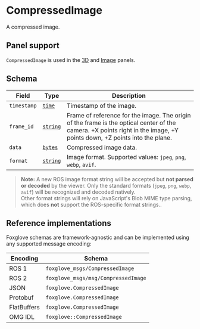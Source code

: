 # CompressedImage

A compressed image.

## Panel support

<!--TODO: Link missing documentation when available-->

`CompressedImage` is used in the [3D](#) and [Image](#) panels.

## Schema

| Field       | Type                                   | Description                                                                                                                                                            |
| ----------- | -------------------------------------- | ---------------------------------------------------------------------------------------------------------------------------------------------------------------------- |
| `timestamp` | [`time`](./built-in-types.md#time)     | Timestamp of the image.                                                                                                                                                |
| `frame_id`  | [`string`](./built-in-types.md#string) | Frame of reference for the image. The origin of the frame is the optical center of the camera. +X points right in the image, +Y points down, +Z points into the plane. |
| `data`      | [`bytes`](./built-in-types.md#bytes)   | Compressed image data.                                                                                                                                                 |
| `format`    | [`string`](./built-in-types.md#string) | Image format. Supported values: `jpeg`, `png`, `webp`, `avif`.                                                                                                         |

> **Note:** A new ROS image format string will be accepted but **not parsed or decoded** by the viewer. Only the standard formats (`jpeg`, `png`, `webp`, `avif`) will be recognized and decoded natively.  
> Other format strings will rely on JavaScript's Blob MIME type parsing, which does **not** support the ROS-specific format strings..

## Reference implementations

Foxglove schemas are framework-agnostic and can be implemented using any supported message encoding:

| Encoding    | Schema                              |
| ----------- | ----------------------------------- |
| ROS 1       | `foxglove_msgs/CompressedImage`     |
| ROS 2       | `foxglove_msgs/msg/CompressedImage` |
| JSON        | `foxglove.CompressedImage`          |
| Protobuf    | `foxglove.CompressedImage`          |
| FlatBuffers | `foxglove.CompressedImage`          |
| OMG IDL     | `foxglove::CompressedImage`         |

